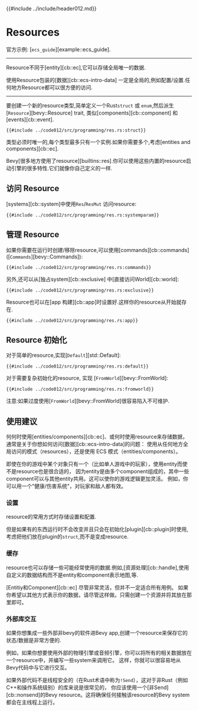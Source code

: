 {{#include ../include/header012.md}}

# Resources

官方示例:
[`ecs_guide`][example::ecs_guide].

---

Resource不同于[entity][cb::ec],它可以存储全局唯一的数据.

使用Resource包装的[数据][cb::ecs-intro-data] 一定是全局的,例如配置/设置.任何地方Resource都可以很方便的访问.

---

要创建一个新的resource类型,简单定义一个Rust`struct` 或 `enum`,然后派生[`Resource`][bevy::Resource] trait,
类似[components][cb::component] 和 [events][cb::event].

```rust,no_run,noplayground
{{#include ../code012/src/programming/res.rs:struct}}
```

类型必须时唯一的,每个类型最多只有一个实例.如果你需要多个,考虑[entities and components][cb::ec].

Bevy[很多地方使用了resource][builtins::res].你可以使用这些内置的resource启动引擎的很多特性.它们就像你自己定义的一样.

## 访问 Resource

[systems][cb::system]中使用`Res`/`ResMut` 访问resource:

```rust,no_run,noplayground
{{#include ../code012/src/programming/res.rs:systemparam}}
```

## 管理 Resource

如果你需要在运行时创建/移除resource,可以使用[commands][cb::commands] ([`Commands`][bevy::Commands]):

```rust,no_run,noplayground
{{#include ../code012/src/programming/res.rs:commands}}
```
另外,还可以从[独占system][cb::exclusive] 中[直接访问World][cb::world]:

```rust,no_run,noplayground
{{#include ../code012/src/programming/res.rs:exclusive}}
```

Resource也可以在[app 构建][cb::app]时设置好.这样你的resource从开始就存在.

```rust,no_run,noplayground
{{#include ../code012/src/programming/res.rs:app}}
```

## Resource 初始化

对于简单的resource,实现[`Default`][std::Default]:

```rust,no_run,noplayground
{{#include ../code012/src/programming/res.rs:default}}
```

对于需要复杂初始化的resource, 实现 [`FromWorld`][bevy::FromWorld]:

```rust,no_run,noplayground
{{#include ../code012/src/programming/res.rs:fromworld}}
```

注意:如果过度使用[`FromWorld`][bevy::FromWorld]很容易陷入不可维护.

## 使用建议

何何时使用[entities/components][cb::ec]、或何时使用resource来存储数据，通常是关于你想如何访问[数据][cb::ecs-intro-data]的问题：
使用从任何地方全局访问的模式（resources），还是使用 ECS 模式（entities/components）。

即使在你的游戏中某个对象只有一个（比如单人游戏中的玩家），使用entity而使不是resource也是很合适的，
因为entity是由多个component组成的，其中一些component可以与其他entity共用。这可以使你的游戏逻辑更加灵活。
例如，你可以用一个"健康/伤害系统"，对玩家和敌人都有效。

### 设置

resource的常用方式时存储设置和配置.

但是如果有的东西运行时不会改变并且只会在初始化[plugin][cb::plugin]时使用,考虑把他们放在plugin的`struct`,而不是变成resource.

### 缓存

resource也可以存储一些可能经常使用的数据.例如,[资源处理][cb::handle],使用自定义的数据结构而不是entity和component表示地图,等.

[Entitiy和Component][cb::ec] 尽管非常灵活，但并不一定适合所有用例。
如果你希望以其他方式表示你的数据，请尽管这样做。只需创建一个资源并将其放在那里即可。

### 外部库交互

如果你想集成一些外部非bevy的软件进Bevy app,创建一个resource来保存它的状态/数据是非常方便的.

例如，如果你想要使用外部的物理引擎或音频引擎，你可以将所有的相关数据放在一个resource中，并编写一些system来调用它。
这样，你就可以很容易地从Bevy代码中与它进行交互。

如果外部代码不是线程安全的（在Rust术语中称为`!Send`），这对于非Rust（例如C++和操作系统级别）的库来说是很常见的，
你应该使用一个[非Send][cb::nonsend]的Bevy resource。这将确保任何接触该resource的Bevy system都会在主线程上运行。
